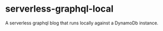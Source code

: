 # serverless-graphql-local
A serverless graphql blog that runs locally against a DynamoDb instance.
